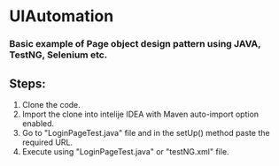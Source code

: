 
# UIAutomation

### Basic example of Page object design pattern using JAVA, TestNG, Selenium etc.

## Steps:
1. Clone the code.
2. Import the clone into intelije IDEA with Maven auto-import option enabled.
3. Go to "LoginPageTest.java" file and in the setUp() method paste the required URL.
4. Execute using "LoginPageTest.java" or "testNG.xml" file.
